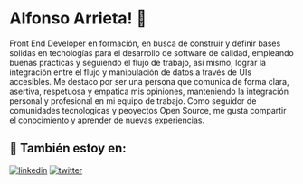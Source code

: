 
# Alfonso Arrieta! 👋

Front End Developer en formación, en busca de construir y definir bases solidas en tecnologías para el desarrollo de software de calidad, empleando buenas practicas y seguiendo el flujo de trabajo, así mismo, lograr la integración entre el flujo y manipulación de datos a través de UIs accesibles.
Me destaco por ser una persona que comunica de forma clara, asertiva, respetuosa y empatica mis opiniones, manteniendo la integración personal y profesional en mi equipo de trabajo.
Como seguidor de comunidades tecnologicas y peoyectos Open Source, me gusta compartir el conocimiento y aprender de nuevas experiencias.

## 🔗 También estoy en:

[![linkedin](https://img.shields.io/badge/linkedin-0A66C2?style=for-the-badge&logo=linkedin&logoColor=white)](https://www.linkedin.com/in/aarrieth/)
[![twitter](https://img.shields.io/badge/twitter-1DA1F2?style=for-the-badge&logo=twitter&logoColor=white)](https://twitter.com/aarrieth)

